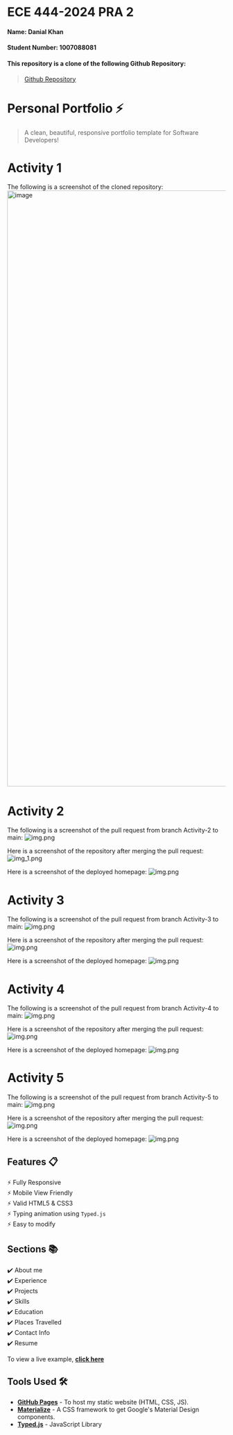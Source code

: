# ECE 444-2024 PRA 2
#### Name: Danial Khan
#### Student Number: 1007088081


#### This repository is a clone of the following Github Repository:
> [Github Repository](https://github.com/varadbhogayata/varadbhogayata.github.io)

# Personal Portfolio ⚡️
> A clean, beautiful, responsive portfolio template for Software Developers!

# Activity 1

The following is a screenshot of the cloned repository:
<img width="1372" alt="image" src="https://github.com/user-attachments/assets/bd82243d-ed7d-4af4-9331-8f2a087e6b97">

# Activity 2
The following is a screenshot of the pull request from branch Activity-2 to main:
![img.png](submissions_screenshots/activity-2.1.png)

Here is a screenshot of the repository after merging the pull request:
![img_1.png](submissions_screenshots/activity-2.2.png)

Here is a screenshot of the deployed homepage:
![img.png](submissions_screenshots/activity-2.3.png)

# Activity 3
The following is a screenshot of the pull request from branch Activity-3 to main:
![img.png](submissions_screenshots/activity-3.1.png)

Here is a screenshot of the repository after merging the pull request:
![img.png](submissions_screenshots/activity-3.2.png)

Here is a screenshot of the deployed homepage:
![img.png](submissions_screenshots/activity-3.3.png)

# Activity 4
The following is a screenshot of the pull request from branch Activity-4 to main:
![img.png](submissions_screenshots/activity-4.1.png)

Here is a screenshot of the repository after merging the pull request:
![img.png](submissions_screenshots/activity-4.2.png)

Here is a screenshot of the deployed homepage:
![img.png](submissions_screenshots/activity-4.3.png)

# Activity 5
The following is a screenshot of the pull request from branch Activity-5 to main:
![img.png](submissions_screenshots/activity-5.1.png)

Here is a screenshot of the repository after merging the pull request:
![img.png](submissions_screenshots/activity-5.2.png)

Here is a screenshot of the deployed homepage:
![img.png](submissions_screenshots/activity-5.3.png)

## Features 📋
⚡️ Fully Responsive\
⚡️ Mobile View Friendly\
⚡️ Valid HTML5 & CSS3\
⚡️ Typing animation using `Typed.js`\
⚡️ Easy to modify

## Sections 📚
✔️ About me\
✔️ Experience\
✔️ Projects \
✔️ Skills \
✔️ Education\
✔️ Places Travelled\
✔️ Contact Info\
✔️ Resume

To view a live example, **[click here](https://danialkhan02.github.io/)**

## Tools Used 🛠️
* [<b>GitHub Pages</b>](https://create-react-app.dev/docs/deployment/#github-pages) - To host my static website (HTML, CSS, JS).
* [<b>Materialize</b>](https://materializecss.com/) - A CSS framework to get Google's Material Design components.
* [<b>Typed.js</b>](https://mattboldt.com/demos/typed-js/) - JavaScript Library
